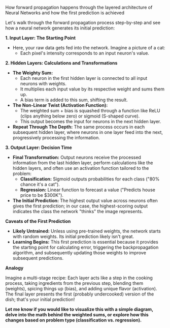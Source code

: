 How forward propagation happens through the layered architecture of Neural Networks and how the first prediction is achieved

Let's walk through the forward propagation process step-by-step and  see how a neural network generates its initial prediction:

**1.  Input Layer: The Starting Point**

* Here, your raw data gets fed into the network. Imagine a picture of a cat:
    * Each pixel's intensity corresponds to an input neuron's value.

**2. Hidden Layers:  Calculations and Transformations**

* **The Weighty Sum:**
    * Each neuron in the first hidden layer is connected to all input neurons with weights.
    * It multiplies each input value by its respective weight and sums them up.
    * A bias term is added to this sum, shifting the result.
* **The Non-Linear Twist (Activation Function):**
    * The weighted sum + bias is squashed through a function like ReLU (clips anything below zero) or sigmoid (S-shaped curve). 
    * This output becomes the input for neurons in the next hidden layer.
* **Repeat Through The Depth:** The same process occurs in each subsequent hidden layer, where neurons in one layer feed into the next, progressively processing the information.

**3. Output Layer: Decision Time**

* **Final Transformation:** Output neurons receive the processed information from the last hidden layer, perform calculations like the hidden layers, and often use  an activation function tailored to the problem:
   * **Classification:** Sigmoid outputs probabilities for each class ("80% chance it's a cat").
   * **Regression:** Linear function to forecast a value ("Predicts house price to be $300K").
* **The Initial Prediction:** The highest output value across neurons often gives the first prediction; in our case, the highest-scoring  output indicates the class the network "thinks" the image represents.

**Caveats of the First Prediction**

* **Likely Untrained:** Unless using pre-trained weights, the network starts with random weights. Its initial prediction likely isn't  great.
* **Learning Begins:** This first prediction is essential because it provides the starting point for calculating error, triggering the backpropagation algorithm, and subsequently updating those weights to improve subsequent predictions.

**Analogy**

Imagine a  multi-stage recipe: Each layer acts like a step in the cooking process, taking ingredients from the previous step, blending them (weights), spicing things up (bias), and adding unique flavor (activation). The final layer presents the first (probably undercooked) version of the dish; that's your initial prediction! 

**Let me know if you would like to visualize this with a simple diagram, delve into the math behind  the weighted sums, or explore how this changes based on problem type (classification vs. regression).** 
